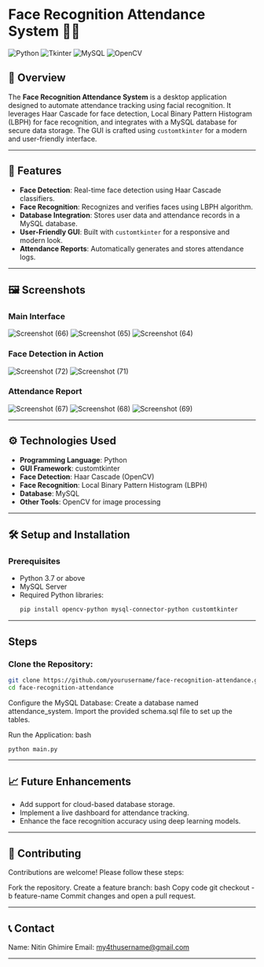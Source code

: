 # Face Recognition Attendance System 📸📝

![Python](https://img.shields.io/badge/Python-3776AB?style=for-the-badge&logo=python&logoColor=white)
![Tkinter](https://img.shields.io/badge/Tkinter-1F425F?style=for-the-badge)
![MySQL](https://img.shields.io/badge/MySQL-4479A1?style=for-the-badge&logo=mysql&logoColor=white)
![OpenCV](https://img.shields.io/badge/OpenCV-5C3EE8?style=for-the-badge&logo=opencv&logoColor=white)

## 📖 Overview

The **Face Recognition Attendance System** is a desktop application designed to automate attendance tracking using facial recognition. It leverages Haar Cascade for face detection, Local Binary Pattern Histogram (LBPH) for face recognition, and integrates with a MySQL database for secure data storage. The GUI is crafted using `customtkinter` for a modern and user-friendly interface.

---

## 🚀 Features

- **Face Detection**: Real-time face detection using Haar Cascade classifiers.
- **Face Recognition**: Recognizes and verifies faces using LBPH algorithm.
- **Database Integration**: Stores user data and attendance records in a MySQL database.
- **User-Friendly GUI**: Built with `customtkinter` for a responsive and modern look.
- **Attendance Reports**: Automatically generates and stores attendance logs.

---

## 🖼️ Screenshots

### Main Interface
![Screenshot (66)](https://github.com/user-attachments/assets/969fe91d-4bed-4499-b0a6-d4c37faa9485)
![Screenshot (65)](https://github.com/user-attachments/assets/c2bd98de-e61d-4a85-a970-3bff106004cc)
![Screenshot (64)](https://github.com/user-attachments/assets/72a8b76f-b8b9-49e0-9c98-61eb85fdad40)


### Face Detection in Action
![Screenshot (72)](https://github.com/user-attachments/assets/a79840b8-9b7e-4050-8f39-9de99215bdf7)
![Screenshot (71)](https://github.com/user-attachments/assets/36dd79ed-164a-4086-a15f-da20256a9f04)


### Attendance Report
![Screenshot (67)](https://github.com/user-attachments/assets/9e74c9f7-cffc-433c-b188-81f5af78484f)
![Screenshot (68)](https://github.com/user-attachments/assets/3d7536b9-af84-4ad0-a80c-98595a78addf)
![Screenshot (69)](https://github.com/user-attachments/assets/c7ef9194-8674-4b26-b8e9-d79b12dfa004)


---

## ⚙️ Technologies Used

- **Programming Language**: Python
- **GUI Framework**: customtkinter
- **Face Detection**: Haar Cascade (OpenCV)
- **Face Recognition**: Local Binary Pattern Histogram (LBPH)
- **Database**: MySQL
- **Other Tools**: OpenCV for image processing

---

## 🛠️ Setup and Installation

### Prerequisites
- Python 3.7 or above
- MySQL Server
- Required Python libraries:
  ```bash
  pip install opencv-python mysql-connector-python customtkinter

---

## Steps

### Clone the Repository:
```bash
git clone https://github.com/yourusername/face-recognition-attendance.git
cd face-recognition-attendance
```

Configure the MySQL Database:
Create a database named attendance_system.
Import the provided schema.sql file to set up the tables.

Run the Application:
bash
```
python main.py
```

---

## 📈 Future Enhancements
- Add support for cloud-based database storage.
- Implement a live dashboard for attendance tracking.
- Enhance the face recognition accuracy using deep learning models.

---

## 🤝 Contributing
Contributions are welcome! Please follow these steps:

Fork the repository.
Create a feature branch:
bash
Copy code
git checkout -b feature-name
Commit changes and open a pull request.

---

## 📞 Contact

Name: Nitin Ghimire
Email: my4thusername@gmail.com

---

